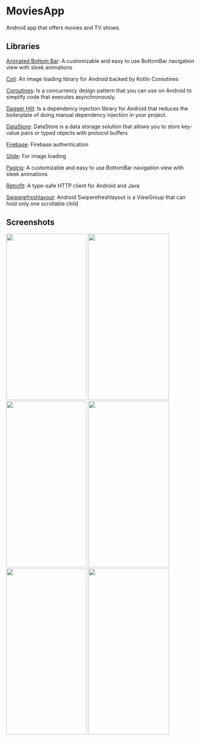 # MoviesApp
Android app that offers movies and TV shows.

## Libraries
[Animated Bottom Bar](https://github.com/Droppers/AnimatedBottomBar): A customizable and easy to use BottomBar navigation view with sleek animations

[Coil](https://coil-kt.github.io/coil/): An image loading library for Android backed by Kotlin Coroutines

[Coroutines](https://developer.android.com/kotlin/coroutines): Is a concurrency design pattern that you can use on Android to simplify code that executes asynchronously.

[Dagger Hilt](https://developer.android.com/training/dependency-injection/hilt-android): Is a dependency injection library for Android that reduces the boilerplate of doing manual dependency injection in your project.

[DataStore](https://developer.android.com/topic/libraries/architecture/datastore): DataStore is a data storage solution that allows you to store key-value pairs or typed objects with protocol buffers

[Firebase](https://firebase.google.com/): Firebase authentication

[Glide](https://github.com/bumptech/glide): For image loading

[Paging](https://developer.android.com/topic/libraries/architecture/paging/v3-overview): A customizable and easy to use BottomBar navigation view with sleek animations

[Retrofit](https://square.github.io/retrofit/): A type-safe  HTTP client  for Android and Java

[Swiperefreshlayout](https://developer.android.com/jetpack/androidx/releases/swiperefreshlayout): Android Swiperefreshlayout is a ViewGroup that can hold only one scrollable child


## Screenshots
<div>
<img src="https://github.com/batu1509/Movies_App/blob/master/screenshots/darkTheme/Screenshot_1680636082.png?raw=true"  width="216" height="444">
<img src="https://github.com/batu1509/Movies_App/blob/master/screenshots/darkTheme/Screenshot_1680638955.png?raw=true"  width="216" height="444">
<img src="https://github.com/batu1509/Movies_App/blob/master/screenshots/darkTheme/Screenshot_1680635990.png?raw=true"  width="216" height="444">
<img src="https://github.com/batu1509/Movies_App/blob/master/screenshots/darkTheme/Screenshot_1680636000.png?raw=true"  width="216" height="444">
<img src="https://github.com/batu1509/Movies_App/blob/master/screenshots/darkTheme/Screenshot_1680635986.png?raw=true"  width="216" height="444">
<img src="https://github.com/batu1509/Movies_App/blob/master/screenshots/darkTheme/Screenshot_1680635981.png?raw=true"  width="216" height="444">
</div>
